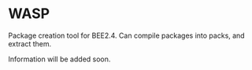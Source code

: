 # WASP
Package creation tool for BEE2.4. Can compile packages into packs, and extract them.


Information will be added soon.
